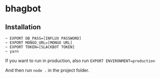 # bhagbot

## Installation
```
~ EXPORT DB_PASS=[INFLUX PASSWORD]
~ EXPORT MONGO_URL=[MONGO URL]
~ EXPORT TOKEN=[SLACKBOT TOKEN]
~ yarn
```

If you want to run in production, also run `EXPORT ENVIRONMENT=production`

And then run `node .` in the project folder.

